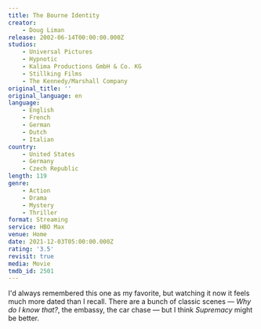 ```yaml
---
title: The Bourne Identity
creator:
    - Doug Liman
release: 2002-06-14T00:00:00.000Z
studios:
    - Universal Pictures
    - Hypnotic
    - Kalima Productions GmbH & Co. KG
    - Stillking Films
    - The Kennedy/Marshall Company
original_title: ''
original_language: en
language:
    - English
    - French
    - German
    - Dutch
    - Italian
country:
    - United States
    - Germany
    - Czech Republic
length: 119
genre:
    - Action
    - Drama
    - Mystery
    - Thriller
format: Streaming
service: HBO Max
venue: Home
date: 2021-12-03T05:00:00.000Z
rating: '3.5'
revisit: true
media: Movie
tmdb_id: 2501
---
```


I'd always remembered this one as my favorite, but watching it now it feels much more dated than I recall. There are a bunch of classic scenes — <em>Why do I know that?</em>, the embassy, the car chase — but I think <em>Supremacy</em> might be better.
